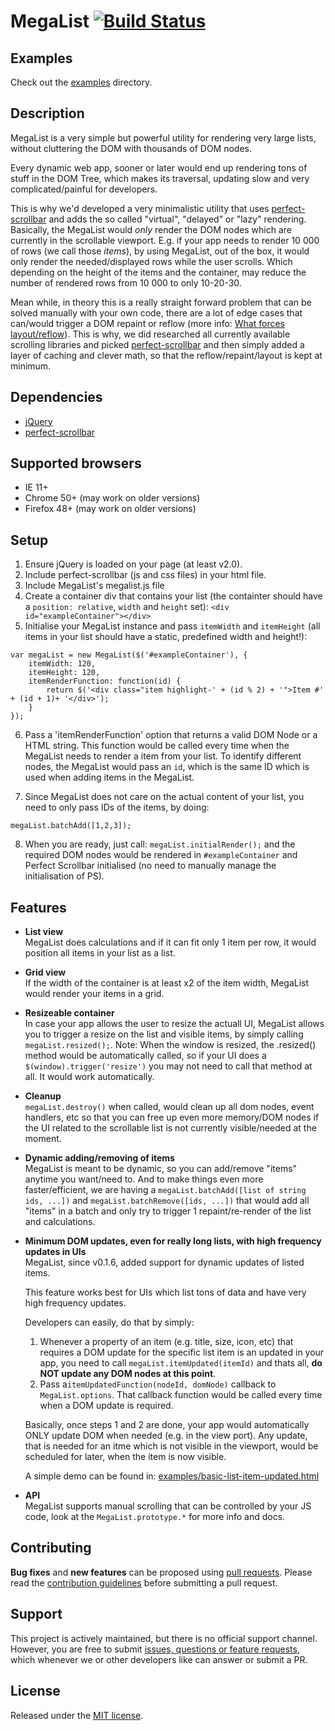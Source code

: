 # MegaList [![Build Status](https://travis-ci.org/lpetrov/megalist.svg?branch=master)](https://travis-ci.org/lpetrov/megalist)

## Examples
Check out the [examples](https://github.com/lpetrov/megalist/tree/master/examples) directory.

## Description
MegaList is a very simple but powerful utility for rendering very large lists, without cluttering the DOM with thousands
of DOM nodes.

Every dynamic web app, sooner or later would end up rendering tons of stuff in the DOM Tree, which makes its traversal,
updating slow and very complicated/painful for developers.

This is why we'd developed a very minimalistic utility that uses [perfect-scrollbar](https://github.com/noraesae/perfect-scrollbar)
and adds the so called "virtual", "delayed" or "lazy" rendering.
Basically, the MegaList would *only* render the DOM nodes which are currently in the scrollable viewport. E.g. if your
app needs to render 10 000 of rows (we call those *items*), by using MegaList, out of the box, it would only render the
needed/displayed rows while the user scrolls. Which depending on the height of the items and the container, may reduce
the number of rendered rows from 10 000 to only 10-20-30.

Mean while, in theory this is a really straight forward problem that can be solved manually with your own code, there
are a lot of edge cases that can/would trigger a DOM repaint or reflow 
(more info: [What forces layout/reflow](https://gist.github.com/paulirish/5d52fb081b3570c81e3a)). This is why, we did
researched all currently available scrolling libraries and picked [perfect-scrollbar](https://github.com/noraesae/perfect-scrollbar)
and then simply added a layer of caching and clever math, so that the reflow/repaint/layout is kept at minimum.

## Dependencies
* [jQuery](https://jquery.com/)
* [perfect-scrollbar](https://github.com/noraesae/perfect-scrollbar)


## Supported browsers
* IE 11+
* Chrome 50+ (may work on older versions)
* Firefox 48+ (may work on older versions)

## Setup
1. Ensure jQuery is loaded on your page (at least v2.0).
2. Include perfect-scrollbar (js and css files) in your html file.
3. Include MegaList's megalist.js file
4. Create a container div that contains your list (the containter should have a `position: relative`, `width` and 
`height` set):
```<div id="exampleContainer"></div>```
5. Initialise your MegaList instance and pass `itemWidth` and `itemHeight` (all items in your list should have a static,
predefined width and height!):
```
var megaList = new MegaList($('#exampleContainer'), {
    itemWidth: 120,
    itemHeight: 120,
    itemRenderFunction: function(id) {
        return $('<div class="item highlight-' + (id % 2) + '">Item #' + (id + 1)+ '</div>');
    }
});
```


6. Pass a 'itemRenderFunction' option that returns a valid DOM Node or a HTML string. This function would be called
every time when the MegaList needs to render a item from your list. To identify different nodes, the MegaList would pass
an `id`, which is the same ID which is used when adding items in the MegaList.

7. Since MegaList does not care on the actual content of your list, you need to only pass IDs of the items, by doing:
```
megaList.batchAdd([1,2,3]);
```

8. When you are ready, just call: ```megaList.initialRender();``` and the required DOM nodes would be rendered in 
`#exampleContainer` and Perfect Scrollbar initialised (no need to manually manage the initialisation of PS).

## Features
* **List view**  
  MegaList does calculations and if it can fit only 1 item per row, it would position all items in your list as a list.
  
* **Grid view**  
  If the width of the container is at least x2 of the item width, MegaList would render your items in a grid.
  
* **Resizeable container**  
  In case your app allows the user to resize the actuall UI, MegaList allows you to trigger a resize on the list and
  visible items, by simply calling `megaList.resized();`.
  Note: When the window is resized, the .resized() method would be automatically called, so if your UI does a 
  `$(window).trigger('resize')` you may not need to call that method at all. It would work automatically.
  
* **Cleanup**  
  `megaList.destroy()` when called, would clean up all dom nodes, event handlers, etc so that you can free up even more
  memory/DOM nodes if the UI related to the scrollable list is not currently visible/needed at the moment.
  
* **Dynamic adding/removing of items**  
  MegaList is meant to be dynamic, so you can add/remove "items" anytime you want/need to. And to make things even more
  faster/efficient, we are having a `megaList.batchAdd([list of string ids, ...])` and `megaList.batchRemove([ids, ...])`
  that would add all "items" in a batch and only try to trigger 1 repaint/re-render of the list and calculations.

* **Minimum DOM updates, even for really long lists, with high frequency updates in UIs**  
  MegaList, since v0.1.6, added support for dynamic updates of listed items.
  
  This feature works best for UIs which list tons of data and have very high frequency updates.
   
  Developers can easily, do that by simply:
  1. Whenever a property of an item (e.g. title, size, icon, etc) that requires a DOM update for the specific list item 
  is an updated in your app, you need to call `megaList.itemUpdated(itemId)` and thats all, **do NOT update any DOM nodes
  at this point**.
  2. Pass a`itemUpdatedFunction(nodeId, domNode)` callback to `MegaList.options`.
  That callback function would be called every time when a DOM update is required.
  
  Basically, once steps 1 and 2 are done, your app would automatically ONLY update DOM
  when needed (e.g. in the view port). Any update, that is needed for an itme which is
  not visible in the viewport, would be scheduled for later, when the item is now visible. 

  A simple demo can be found in: [examples/basic-list-item-updated.html](examples/basic-list-item-updated.html)
  
* **API**  
  MegaList supports manual scrolling that can be controlled by your JS code, look at the `MegaList.prototype.*` for more
  info and docs.
  

## Contributing
**Bug fixes** and **new features** can be proposed using [pull requests](https://github.com/lpetrov/megalist/pulls).
Please read the [contribution guidelines](https://github.com/lpetrov/megalist/blob/master/CONTRIBUTING.md) before submitting a pull request.

## Support
This project is actively maintained, but there is no official support channel.  
However, you are free to submit [issues, questions or feature requests](https://github.com/lpetrov/megalist/issues), which
whenever we or other developers like can answer or submit a PR.

## License
Released under the [MIT license](http://www.opensource.org/licenses/MIT).
